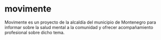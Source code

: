 # movimente
Movimente es un proyecto de la alcaldía del municipio de Montenegro para informar sobre la salud mental a la comunidad y ofrecer acompañamiento profesional sobre dicho tema.
